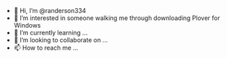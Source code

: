 - 👋 Hi, I’m @randerson334
- 👀 I’m interested in someone walking me through downloading Plover for Windows
- 🌱 I’m currently learning ...
- 💞️ I’m looking to collaborate on ...
- 📫 How to reach me ...

<!---
randerson334/randerson334 is a ✨ special ✨ repository because its `README.md` (this file) appears on your GitHub profile.
You can click the Preview link to take a look at your changes.
--->
